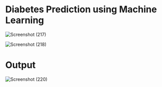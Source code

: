 # Diabetes Prediction using Machine Learning

![Screenshot (217)](https://user-images.githubusercontent.com/64106018/115987024-f230d800-a5d0-11eb-9807-f3ad5f3a93ac.png)

![Screenshot (218)](https://user-images.githubusercontent.com/64106018/115987056-1ab8d200-a5d1-11eb-948f-18ae01fb5d17.png)

# Output

![Screenshot (220)](https://user-images.githubusercontent.com/64106018/115987283-117c3500-a5d2-11eb-8b49-1b96cbd1e800.png)
